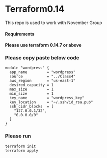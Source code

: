 # Terraform0.14
This repo is used to work with November Group

#### Requirements
#### Please use terraform 0.14.7 or above

### Please copy paste below code 
```
module "wordpress" {
  app_name         = "wordpress"
  source           = "../Class4"
  aws_region       = "us-east-1"
  desired_capacity = 1
  max_size         = 1
  min_size         = 1
  key_name         = "wordpress_key"
  key_location     = "~/.ssh/id_rsa.pub"
  ssh_cidr_blocks  = [
    "127.0.0.1/32",
    "0.0.0.0/0"
  ]
}
```

### Please run 
```
terraform init
terraform apply
```